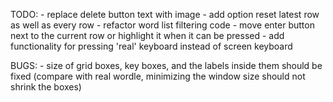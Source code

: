 TODO: 
    - replace delete button text with image
    - add option reset latest row as well as every row
    - refactor word list filtering code
    - move enter button next to the current row or highlight it when it can be pressed 
    - add functionality for pressing 'real' keyboard instead of screen keyboard

BUGS: 
    - size of grid boxes, key boxes, and the labels inside them should be fixed (compare with real wordle, minimizing the window size should not shrink the boxes)